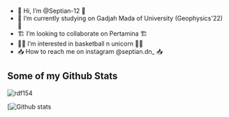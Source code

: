 - 👋 Hi, I’m @Septian-12 👋
- 🔭 I’m currently studying on Gadjah Mada of University (Geophysics'22) 🔭
- 🏗️ I’m looking to collaborate on Pertamina 🏗️
- 🏀🦄 I’m interested in basketball n unicorn 🦄🏀
- 📥 How to reach me on instagram @septian.dn_ 📥
## Some of my Github Stats
<p align=left> <img src=https://komarev.com/ghpvc/?username=rdf154 alt=rdf154 /> </p>

[![Github stats](https://github.com/Septian-12/Septian-12/assets/144183835/00a48b22-3fca-4d43-af90-acaccfabdabd)


<!---
Septian-12/Septian-12 is a ✨ special ✨ repository because its `README.md` (this file) appears on your GitHub profile.
You can click the Preview link to take a look at your changes.
--->
